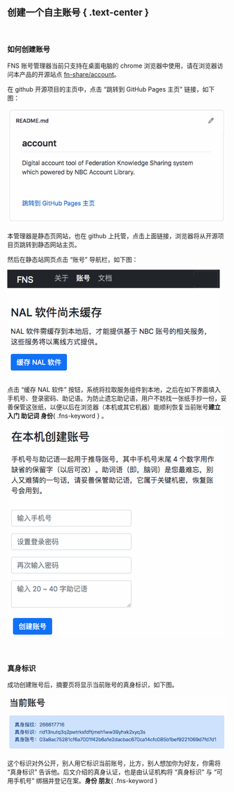 创建一个自主账号 { .text-center }
----------------

&nbsp;

### 如何创建账号

FNS 账号管理器当前只支持在桌面电脑的 chrome 浏览器中使用，请在浏览器访问本产品的开源站点 [fn-share/account](https://github.com/fn-share/account)。

在 github 开源项目的主页中，点击 “跳转到 GitHub Pages 主页” 链接，如下图：

![README.md](res/github_repo.gif)

本管理器是静态页网站，也在 github 上托管，点击上面链接，浏览器将从开源项目页跳转到静态网站主页。

然后在静态站网页点击 “账号” 导航栏，如下图：

![缓存 NAL](res/cache_nal.gif)

点击 “缓存 NAL 软件” 按钮，系统将拉取服务组件到本地，之后在如下界面填入手机号、登录密码、助记语。为防止遗忘助记语，用户不妨找一张纸手抄一份，妥善保管这张纸，以便以后在浏览器（本机或其它机器）能顺利恢复当前账号**建立 入门 助记词 身份**{ .fns-keyword } 。

![创建账号](res/create_acc.gif)

&nbsp;

### 真身标识

成功创建账号后，摘要页将显示当前账号的真身标识，如下图。

![真身标识](res/rid.gif)

这个标识对外公开，别人用它标识当前账号，比方，别人想加你为好友，你需将 “真身标识” 告诉他。后文介绍的真身认证，也是由认证机构将 “真身标识” 与 “可用手机号” 绑捆并登记在案。**身份 朋友**{ .fns-keyword }
